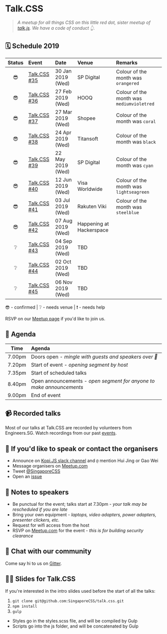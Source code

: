 # Talk.CSS

> _A meetup for all things CSS on this little red dot, sister meetup of [talk.js](https://github.com/SingaporeJS/talk.js). We have a code of conduct 👆._

## 🗓 Schedule 2019

 Status | Event   | Date                         | Venue  | Remarks |
:------:|:--------|:-----------------------------|:-------|:--------|
 😎 | [Talk.CSS #35][35] | 30 Jan 2019 (Wed) | SP Digital | Colour of the month was `orangered`
 😎 | [Talk.CSS #36][36] | 27 Feb 2019 (Wed)  | HOOQ | Colour of the month was `mediumvioletred`
 😎 | [Talk.CSS #37][37] | 27 Mar 2019 (Wed)  | Shopee | Colour of the month was `coral`
 😎 | [Talk.CSS #38][38] | 24 Apr 2019 (Wed)  | Titansoft | Colour of the month was `black`
 😎 | [Talk.CSS #39][39] | 22 May 2019 (Wed)  | SP Digital | Colour of the month was `cyan`
 😎 | [Talk.CSS #40][40] | 12 Jun 2019 (Wed)  | Visa Worldwide | Colour of the month was `lightseagreen`
 😎 | [Talk.CSS #41][#] | 03 Jul 2019 (Wed)  | Rakuten Viki | Colour of the month was `steelblue` | 
 😎 | [Talk.CSS #42][#] | 07 Aug 2019 (Wed)  | Happening at Hackerspace | 
 ❔ | [Talk.CSS #43][#] | 04 Sep 2019 (Wed)  | TBD | 
 ❔ | [Talk.CSS #44][#] | 02 Oct 2019 (Wed)  | TBD | 
 ❔ | [Talk.CSS #45][#] | 06 Nov 2019 (Wed)  | TBD | 

😎 - confirmed | ❔ - needs venue | ❗️ - needs help

[#]: https://singaporecss.github.io/ "TalkCSS"
[35]: https://singaporecss.github.io/35 "Talk.CSS #35"
[36]: https://singaporecss.github.io/36 "Talk.CSS #36"
[37]: https://singaporecss.github.io/37 "Talk.CSS #37"
[38]: https://singaporecss.github.io/38 "Talk.CSS #38"
[39]: https://singaporecss.github.io/39 "Talk.CSS #39"
[40]: https://singaporecss.github.io/40 "Talk.CSS #40"
[41]: https://singaporecss.github.io/41 "Talk.CSS #41"
[42]: https://singaporecss.github.io/42 "Talk.CSS #42"

RSVP on our [Meetup page](https://www.meetup.com/SingaporeCSS/) if you'd like to join us.

## 📅 Agenda

Time   | Agenda
------ | :-----
7.00pm | Doors open - _mingle with guests and speakers over 🍕_
7.20pm | Start of event - _opening segment by host_
7.35pm | Start of scheduled talks
8.40pm | Open announcements - _open segment for anyone to make announcements_
9.00pm | End of event

## 📹 Recorded talks

Most of our talks at Talk.CSS are recorded by volunteers from Engineers.SG. Watch recordings from our past [events](https://www.engineers.sg/organization/singaporecss).

## 💬 If you'd like to speak or contact the organisers

- Announce on [Kopi.JS slack channel](https://launchpass.com/kopijs) and `@` mention Hui Jing or Gao Wei
- Message organisers on [Meetup.com](https://www.meetup.com/SingaporeCSS/)
- Tweet [@SingaporeCSS](https://twitter.com/singaporecss)
- Open an [issue](https://github.com/SingaporeCSS/talk.css/issues/new)

## 📝 Notes to speakers

- Be punctual for the event; talks start at 7.30pm - _your talk may be rescheduled if you are late_
- Bring your own equipment - _laptops, video adapters, power adapters, presenter clickers, etc._
- Request for wifi access from the host
- RSVP on [Meetup.com](https://www.meetup.com/SingaporeCSS) for the event - _this is for building security clearance_

## 👋 Chat with our community

Come say hi to us on [Gitter](https://gitter.im/SingaporeCSS/home).

## 👩‍💻 Slides for Talk.CSS

If you're interested in the intro slides used before the start of all the talks:

1. `git clone git@github.com:SingaporeCSS/talk.css.git`
2. `npm install`
3. `gulp`

- Styles go in the styles.scss file, and will be compiled by Gulp
- Scripts go into the js folder, and will be concatenated by Gulp
